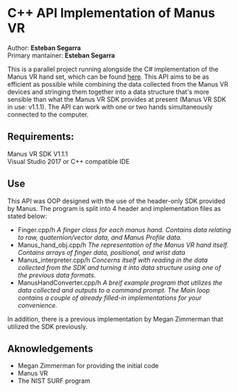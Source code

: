 # C++ API Implementation of Manus VR  
Author: **Esteban Segarra**  
Primary mantainer: **Esteban Segarra**

This is a parallel project running alongside the C# implementation of the Manus VR hand set, which can be found [here](https://github.com/OvercodedStack/C-Sharp-API-Implementation-ManusVR). This API aims to be as efficient as possible while combining the data collected from the Manus VR devices and stringing them together into a data structure that's more sensible than 
what the Manus VR SDK provides at present (Manus VR SDK in use: v1.1.1). The API can work with one or two hands simultaneously connected to the computer. 


## Requirements:

Manus VR SDK V1.1.1  
Visual Studio 2017 or C++ compatible IDE

## Use 
This API was OOP designed with the use of the header-only SDK provided by Manus. The program is split into 4 header and implementation files as stated below: 


- Finger.cpp/h  *A finger class for each manus hand. Contains data relating to raw, quaternion/vector data, and Manus Profile data.*
- Manus_hand_obj.cpp/h *The representation of the Manus VR hand itself. Contains arrays of finger data, positional, and wrist data*
- Manus_interpreter.cpp/h *Concerns itself with reading in the data collected from the SDK and turning it into data structure using one of the previous data formats.* 
- ManusHandConverter.cpp/h *A breif example program that utilizes the data collected and outputs to a command prompt. The Main loop contains a couple of already filled-in implementations for your convenience.*

In addition, there is a previous implementation by Megan Zimmerman that utilized the SDK previously. 


## Aknowledgements

- Megan Zimmerman for providing the initial code
- Manus VR
- The NIST SURF program
